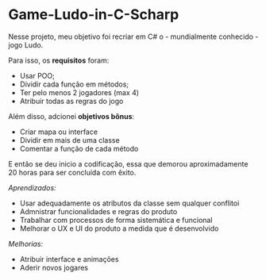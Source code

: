 # Game-Ludo-in-C-Scharp
Nesse projeto, meu objetivo foi recriar em C# o - mundialmente conhecido - jogo Ludo. 

Para isso, os __requisitos__ foram:
- Usar POO;
- Dividir cada função em métodos;
- Ter pelo menos 2 jogadores (max 4)
- Atribuir todas as regras do jogo

Além disso, adcionei __objetivos bônus__:
- Criar mapa ou interface
- Dividir em mais de uma classe
- Comentar a função de cada método

E então se deu inicio a codificação, essa que demorou aproximadamente 20 horas para ser concluída com êxito.

*Aprendizados:*
- Usar adequadamente os atributos da classe sem qualquer conflitoi
- Admnistrar funcionalidades e regras do produto
- Trabalhar com processos de forma sistemática e funcional
- Melhorar o UX e UI do produto a medida que é desenvolvido

*Melhorias:*
- Atribuir interface e animações
- Aderir novos jogares
